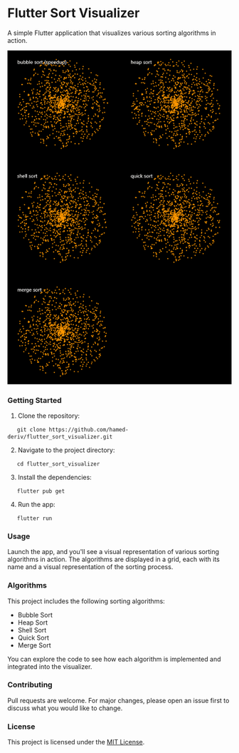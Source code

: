 # Flutter Sort Visualizer

A simple Flutter application that visualizes various sorting algorithms in action.

![Flutter Sort Visualizer](/flutter_sort_visualizer.gif)

### Getting Started

1.  Clone the repository:

```dartshell
   git clone https://github.com/hamed-deriv/flutter_sort_visualizer.git
```

2. Navigate to the project directory:

```dartshell
   cd flutter_sort_visualizer
```

3. Install the dependencies:

```dartshell
   flutter pub get
```

4. Run the app:

```dartshell
   flutter run
```

### Usage

Launch the app, and you'll see a visual representation of various sorting algorithms in action. The algorithms are displayed in a grid, each with its name and a visual representation of the sorting process.

### Algorithms

This project includes the following sorting algorithms:

- Bubble Sort
- Heap Sort
- Shell Sort
- Quick Sort
- Merge Sort

You can explore the code to see how each algorithm is implemented and integrated into the visualizer.

### Contributing

Pull requests are welcome. For major changes, please open an issue first to discuss what you would like to change.

### License

This project is licensed under the [MIT License](/LICENSE).
